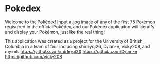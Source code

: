 # Pokedex

Welcome to the Pokédex! Input a .jpg image of any of the first 75 Pokémon registered in the official Pokédex, and our Pokédex application will identify and
display your Pokémon, just like the real thing!







This application was created as a project for the University of British Columbia in a team of four including shirleyqi26, Dylan-e, vicky208, and myself.
https://github.com/shirleyqi26
https://github.com/Dylan-e
https://github.com/vicky208

